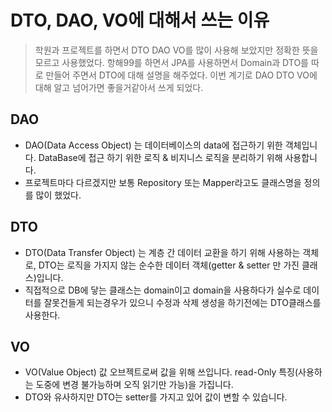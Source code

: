 # DTO, DAO, VO에 대해서 쓰는 이유
> 학원과 프로젝트를 하면서 DTO DAO VO를 많이 사용해 보았지만 정확한 뜻을 모르고 사용했었다. 항해99를 하면서 JPA를 사용하면서 Domain과 DTO를 따로 만들어 주면서 DTO에 대해 설명을 해주었다. 이번 계기로 DAO DTO VO에 대해 알고 넘어가면 좋을거같아서 쓰게 되었다.


## DAO
- DAO(Data Access Object) 는 데이터베이스의 data에 접근하기 위한 객체입니다. DataBase에 접근 하기 위한 로직 & 비지니스 로직을 분리하기 위해 사용합니다.
- 프로젝트마다 다르겠지만 보통 Repository 또는 Mapper라고도 클래스명을 정의를 많이 했었다.  

## DTO
- DTO(Data Transfer Object) 는 계층 간 데이터 교환을 하기 위해 사용하는 객체로, DTO는 로직을 가지지 않는 순수한 데이터 객체(getter & setter 만 가진 클래스)입니다.
- 직접적으로 DB에 닿는 클래스는 domain이고 domain을 사용하다가 실수로 데이터를 잘못건들게 되는경우가 있으니 수정과 삭제 생성을 하기전에는 DTO클래스를 사용한다.

## VO
- VO(Value Object) 값 오브젝트로써 값을 위해 쓰입니다. read-Only 특징(사용하는 도중에 변경 불가능하며 오직 읽기만 가능)을 가집니다.  
- DTO와 유사하지만 DTO는 setter를 가지고 있어 값이 변할 수 있습니다.  
